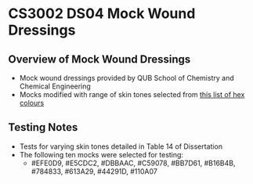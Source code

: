 # CS3002 DS04 Mock Wound Dressings

## Overview of Mock Wound Dressings

- Mock wound dressings provided by QUB School of Chemistry and Chemical Engineering
- Mocks modified with range of skin tones selected from [this list of hex colours](https://icolorpalette.com/color/pantone-18-1239-tcx)

## Testing Notes

- Tests for varying skin tones detailed in Table 14 of Dissertation
- The following ten mocks were selected for testing:
  - #EFE0D9, #E5CDC2, #DBBAAC, #C59078, #BB7D61, #B16B4B, #784833, #613A29, #44291D, #110A07
